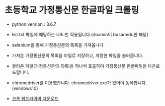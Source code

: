 # 초등학교 가정통신문 한글파일 크롤링

- python version : 3.6.7

- list.txt 파일에 해당하는 URL만 적용됩니다.(doamin이 busanedu만 해당)<br>

- selenium을 통해 가정통신문의 목록을 가져옵니다.<br>
- 가져온 가정통신문의 목록을 파일로 저장하고, 저장한 파일을 불러옵니다.<br>
- 불러온 파일(가정통신문의 목록)을 하나씩 호출하여 가정통신문 한글파일을 다운로드합니다.<br>

- chromedriver를 이용했습니다. chromedriver.exe가 있어야 동작합니다. (windows10)<br>
- [크롬 웹드라이버 다운로드](https://chromedriver.chromium.org/downloads)